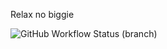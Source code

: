 Relax no biggie

![GitHub Workflow Status (branch)](https://img.shields.io/github/actions/workflow/status/TEKA2003/seMethods/main.yml?branch=main)
